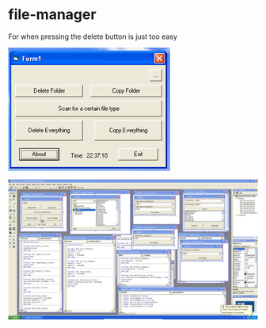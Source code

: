 # file-manager
For when pressing the delete button is just too easy

![program](app.png)

![so sad](developing.png)
